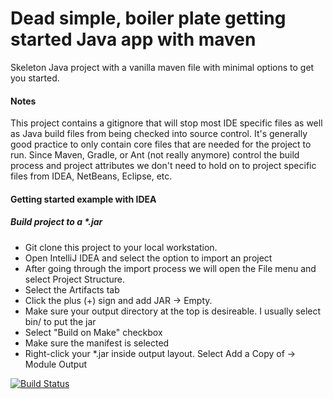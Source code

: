 # Dead simple, boiler plate getting started Java app with maven
Skeleton Java project with a vanilla maven file with minimal options to get you started.

#### Notes ####
This project contains a gitignore that will stop most IDE specific files as well as Java build files from being checked into source control. It's generally good practice to only contain core files that are needed for the project to run. Since Maven, Gradle, or Ant (not really anymore) control the build process and project attributes we don't need to hold on to project specific files from IDEA, NetBeans, Eclipse, etc.

#### Getting started example with IDEA ####

##### Build project to a *.jar #####
* Git clone this project to your local workstation.
* Open IntelliJ IDEA and select the option to import an project
* After going through the import process we will open the File menu and select Project Structure.
* Select the Artifacts tab
* Click the plus (+) sign and add JAR -> Empty.
* Make sure your output directory at the top is desireable. I usually select bin/ to put the jar
* Select "Build on Make" checkbox
* Make sure the manifest is selected
* Right-click your *.jar inside output layout. Select Add a Copy of -> Module Output



[![Build Status](http://ec2-34-229-138-23.compute-1.amazonaws.com:8080/job/Webhook_demo/badge/icon)](http://ec2-34-229-138-23.compute-1.amazonaws.com:8080/job/Webhook_demo/)
